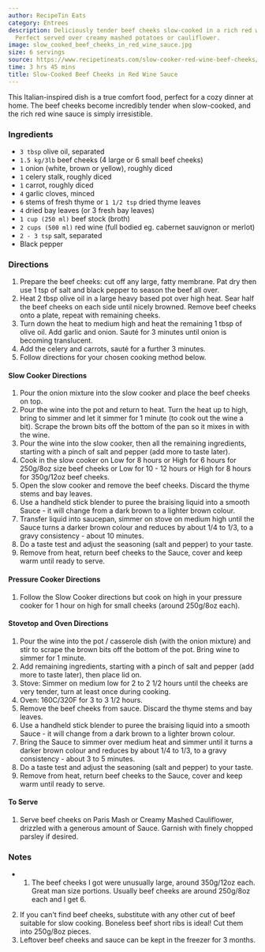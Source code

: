 ```yaml
---
author: RecipeTin Eats
category: Entrees
description: Deliciously tender beef cheeks slow-cooked in a rich red wine sauce.
  Perfect served over creamy mashed potatoes or cauliflower.
image: slow_cooked_beef_cheeks_in_red_wine_sauce.jpg
size: 6 servings
source: https://www.recipetineats.com/slow-cooker-red-wine-beef-cheeks/
time: 3 hrs 45 mins
title: Slow-Cooked Beef Cheeks in Red Wine Sauce
---
```

This Italian-inspired dish is a true comfort food, perfect for a cozy dinner at home. The beef cheeks become incredibly tender when slow-cooked, and the rich red wine sauce is simply irresistible.

### Ingredients

* `3 tbsp` olive oil, separated
* `1.5 kg/3lb` beef cheeks (4 large or 6 small beef cheeks)
* `1` onion (white, brown or yellow), roughly diced
* `1` celery stalk, roughly diced
* `1` carrot, roughly diced
* `4` garlic cloves, minced
* `6` stems of fresh thyme or `1 1/2 tsp` dried thyme leaves
* `4` dried bay leaves (or 3 fresh bay leaves)
* `1 cup (250 ml)` beef stock (broth)
* `2 cups (500 ml)` red wine (full bodied eg. cabernet sauvignon or merlot)
* `2 - 3 tsp` salt, separated
* Black pepper

### Directions

1. Prepare the beef cheeks: cut off any large, fatty membrane. Pat dry then use 1 tsp of salt and black pepper to season the beef all over.
2. Heat 2 tbsp olive oil in a large heavy based pot over high heat. Sear half the beef cheeks on each side until nicely browned. Remove beef cheeks onto a plate, repeat with remaining cheeks.
3. Turn down the heat to medium high and heat the remaining 1 tbsp of olive oil. Add garlic and onion. Sauté for 3 minutes until onion is becoming translucent.
4. Add the celery and carrots, sauté for a further 3 minutes.
5. Follow directions for your chosen cooking method below.

#### Slow Cooker Directions

1. Pour the onion mixture into the slow cooker and place the beef cheeks on top.
2. Pour the wine into the pot and return to heat. Turn the heat up to high, bring to simmer and let it simmer for 1 minute (to cook out the wine a bit). Scrape the brown bits off the bottom of the pan so it mixes in with the wine.
3. Pour the wine into the slow cooker, then all the remaining ingredients, starting with a pinch of salt and pepper (add more to taste later).
4. Cook in the slow cooker on Low for 8 hours or High for 6 hours for 250g/8oz size beef cheeks or Low for 10 - 12 hours or High for 8 hours for 350g/12oz beef cheeks.
5. Open the slow cooker and remove the beef cheeks. Discard the thyme stems and bay leaves.
6. Use a handheld stick blender to puree the braising liquid into a smooth Sauce - it will change from a dark brown to a lighter brown colour. 
7. Transfer liquid into saucepan, simmer on stove on medium high until the Sauce turns a darker brown colour and reduces by about 1/4 to 1/3, to a gravy consistency - about 10 minutes.
8. Do a taste test and adjust the seasoning (salt and pepper) to your taste.
9. Remove from heat, return beef cheeks to the Sauce, cover and keep warm until ready to serve.

#### Pressure Cooker Directions

1. Follow the Slow Cooker directions but cook on high in your pressure cooker for 1 hour on high for small cheeks (around 250g/8oz each).

#### Stovetop and Oven Directions

1. Pour the wine into the pot / casserole dish (with the onion mixture) and stir to scrape the brown bits off the bottom of the pot. Bring wine to simmer for 1 minute.
2. Add remaining ingredients, starting with a pinch of salt and pepper (add more to taste later), then place lid on.
3. Stove: Simmer on medium low for 2 to 2 1/2 hours until the cheeks are very tender, turn at least once during cooking.
4. Oven: 160C/320F for 3 to 3 1/2 hours. 
5. Remove the beef cheeks from sauce. Discard the thyme stems and bay leaves.
6. Use a handheld stick blender to puree the braising liquid into a smooth Sauce - it will change from a dark brown to a lighter brown colour.
7. Bring the Sauce to simmer over medium heat and simmer until it turns a darker brown colour and reduces by about 1/4 to 1/3, to a gravy consistency - about 3 to 5 minutes.
8. Do a taste test and adjust the seasoning (salt and pepper) to your taste.
9. Remove from heat, return beef cheeks to the Sauce, cover and keep warm until ready to serve.

#### To Serve

1. Serve beef cheeks on Paris Mash or Creamy Mashed Cauliflower, drizzled with a generous amount of Sauce. Garnish with finely chopped parsley if desired.

### Notes

- 1. The beef cheeks I got were unusually large, around 350g/12oz each. Great man size portions. Usually beef cheeks are around 250g/8oz each and I get 6.
2. If you can't find beef cheeks, substitute with any other cut of beef suitable for slow cooking. Boneless beef short ribs is ideal! Cut them into 250g/8oz pieces.
3. Leftover beef cheeks and sauce can be kept in the freezer for 3 months.